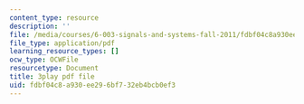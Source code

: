 ```yaml
---
content_type: resource
description: ''
file: /media/courses/6-003-signals-and-systems-fall-2011/fdbf04c8a930ee296bf732eb4bcb0ef3_OfMhtibbVXU.pdf
file_type: application/pdf
learning_resource_types: []
ocw_type: OCWFile
resourcetype: Document
title: 3play pdf file
uid: fdbf04c8-a930-ee29-6bf7-32eb4bcb0ef3
---
```

